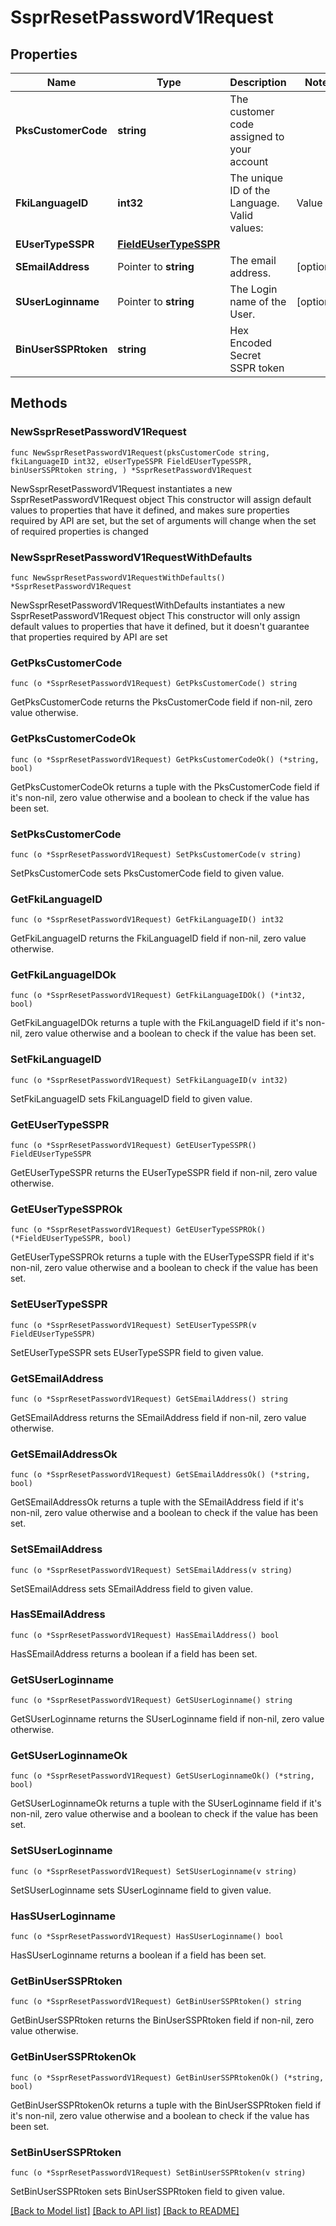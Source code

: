 # SsprResetPasswordV1Request

## Properties

Name | Type | Description | Notes
------------ | ------------- | ------------- | -------------
**PksCustomerCode** | **string** | The customer code assigned to your account | 
**FkiLanguageID** | **int32** | The unique ID of the Language.  Valid values:  |Value|Description| |-|-| |1|French| |2|English| | 
**EUserTypeSSPR** | [**FieldEUserTypeSSPR**](FieldEUserTypeSSPR.md) |  | 
**SEmailAddress** | Pointer to **string** | The email address. | [optional] 
**SUserLoginname** | Pointer to **string** | The Login name of the User. | [optional] 
**BinUserSSPRtoken** | **string** | Hex Encoded Secret SSPR token | 

## Methods

### NewSsprResetPasswordV1Request

`func NewSsprResetPasswordV1Request(pksCustomerCode string, fkiLanguageID int32, eUserTypeSSPR FieldEUserTypeSSPR, binUserSSPRtoken string, ) *SsprResetPasswordV1Request`

NewSsprResetPasswordV1Request instantiates a new SsprResetPasswordV1Request object
This constructor will assign default values to properties that have it defined,
and makes sure properties required by API are set, but the set of arguments
will change when the set of required properties is changed

### NewSsprResetPasswordV1RequestWithDefaults

`func NewSsprResetPasswordV1RequestWithDefaults() *SsprResetPasswordV1Request`

NewSsprResetPasswordV1RequestWithDefaults instantiates a new SsprResetPasswordV1Request object
This constructor will only assign default values to properties that have it defined,
but it doesn't guarantee that properties required by API are set

### GetPksCustomerCode

`func (o *SsprResetPasswordV1Request) GetPksCustomerCode() string`

GetPksCustomerCode returns the PksCustomerCode field if non-nil, zero value otherwise.

### GetPksCustomerCodeOk

`func (o *SsprResetPasswordV1Request) GetPksCustomerCodeOk() (*string, bool)`

GetPksCustomerCodeOk returns a tuple with the PksCustomerCode field if it's non-nil, zero value otherwise
and a boolean to check if the value has been set.

### SetPksCustomerCode

`func (o *SsprResetPasswordV1Request) SetPksCustomerCode(v string)`

SetPksCustomerCode sets PksCustomerCode field to given value.


### GetFkiLanguageID

`func (o *SsprResetPasswordV1Request) GetFkiLanguageID() int32`

GetFkiLanguageID returns the FkiLanguageID field if non-nil, zero value otherwise.

### GetFkiLanguageIDOk

`func (o *SsprResetPasswordV1Request) GetFkiLanguageIDOk() (*int32, bool)`

GetFkiLanguageIDOk returns a tuple with the FkiLanguageID field if it's non-nil, zero value otherwise
and a boolean to check if the value has been set.

### SetFkiLanguageID

`func (o *SsprResetPasswordV1Request) SetFkiLanguageID(v int32)`

SetFkiLanguageID sets FkiLanguageID field to given value.


### GetEUserTypeSSPR

`func (o *SsprResetPasswordV1Request) GetEUserTypeSSPR() FieldEUserTypeSSPR`

GetEUserTypeSSPR returns the EUserTypeSSPR field if non-nil, zero value otherwise.

### GetEUserTypeSSPROk

`func (o *SsprResetPasswordV1Request) GetEUserTypeSSPROk() (*FieldEUserTypeSSPR, bool)`

GetEUserTypeSSPROk returns a tuple with the EUserTypeSSPR field if it's non-nil, zero value otherwise
and a boolean to check if the value has been set.

### SetEUserTypeSSPR

`func (o *SsprResetPasswordV1Request) SetEUserTypeSSPR(v FieldEUserTypeSSPR)`

SetEUserTypeSSPR sets EUserTypeSSPR field to given value.


### GetSEmailAddress

`func (o *SsprResetPasswordV1Request) GetSEmailAddress() string`

GetSEmailAddress returns the SEmailAddress field if non-nil, zero value otherwise.

### GetSEmailAddressOk

`func (o *SsprResetPasswordV1Request) GetSEmailAddressOk() (*string, bool)`

GetSEmailAddressOk returns a tuple with the SEmailAddress field if it's non-nil, zero value otherwise
and a boolean to check if the value has been set.

### SetSEmailAddress

`func (o *SsprResetPasswordV1Request) SetSEmailAddress(v string)`

SetSEmailAddress sets SEmailAddress field to given value.

### HasSEmailAddress

`func (o *SsprResetPasswordV1Request) HasSEmailAddress() bool`

HasSEmailAddress returns a boolean if a field has been set.

### GetSUserLoginname

`func (o *SsprResetPasswordV1Request) GetSUserLoginname() string`

GetSUserLoginname returns the SUserLoginname field if non-nil, zero value otherwise.

### GetSUserLoginnameOk

`func (o *SsprResetPasswordV1Request) GetSUserLoginnameOk() (*string, bool)`

GetSUserLoginnameOk returns a tuple with the SUserLoginname field if it's non-nil, zero value otherwise
and a boolean to check if the value has been set.

### SetSUserLoginname

`func (o *SsprResetPasswordV1Request) SetSUserLoginname(v string)`

SetSUserLoginname sets SUserLoginname field to given value.

### HasSUserLoginname

`func (o *SsprResetPasswordV1Request) HasSUserLoginname() bool`

HasSUserLoginname returns a boolean if a field has been set.

### GetBinUserSSPRtoken

`func (o *SsprResetPasswordV1Request) GetBinUserSSPRtoken() string`

GetBinUserSSPRtoken returns the BinUserSSPRtoken field if non-nil, zero value otherwise.

### GetBinUserSSPRtokenOk

`func (o *SsprResetPasswordV1Request) GetBinUserSSPRtokenOk() (*string, bool)`

GetBinUserSSPRtokenOk returns a tuple with the BinUserSSPRtoken field if it's non-nil, zero value otherwise
and a boolean to check if the value has been set.

### SetBinUserSSPRtoken

`func (o *SsprResetPasswordV1Request) SetBinUserSSPRtoken(v string)`

SetBinUserSSPRtoken sets BinUserSSPRtoken field to given value.



[[Back to Model list]](../README.md#documentation-for-models) [[Back to API list]](../README.md#documentation-for-api-endpoints) [[Back to README]](../README.md)


